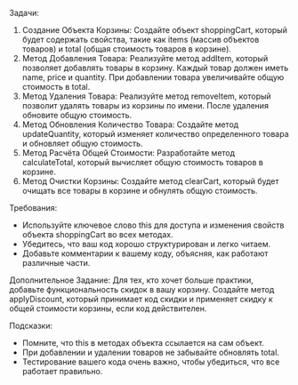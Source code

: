 Задачи:
1.	Создание Объекта Корзины: Создайте объект shoppingCart, который будет содержать свойства, такие как items (массив объектов товаров) и total (общая стоимость товаров в корзине).
2.	Метод Добавления Товара: Реализуйте метод addItem, который позволяет добавлять товары в корзину. Каждый товар должен иметь name, price и quantity. При добавлении товара увеличивайте общую стоимость в total.
3.	Метод Удаления Товара: Реализуйте метод removeItem, который позволит удалять товары из корзины по имени. После удаления обновите общую стоимость.
4.	Метод Обновления Количество Товара: Создайте метод updateQuantity, который изменяет количество определенного товара и обновляет общую стоимость.
5.	Метод Расчёта Общей Стоимости: Разработайте метод calculateTotal, который вычисляет общую стоимость товаров в корзине.
6.	Метод Очистки Корзины: Создайте метод clearCart, который будет очищать все товары в корзине и обнулять общую стоимость.

Требования:
- Используйте ключевое слово this для доступа и изменения свойств объекта shoppingCart во всех методах.
- Убедитесь, что ваш код хорошо структурирован и легко читаем.
- Добавьте комментарии к вашему коду, объясняя, как работают различные части.

Дополнительное Задание:
Для тех, кто хочет больше практики, добавьте функциональность скидок в вашу корзину. Создайте метод applyDiscount, который принимает код скидки и применяет скидку к общей стоимости корзины, если код действителен.

Подсказки:
- Помните, что this в методах объекта ссылается на сам объект.
- При добавлении и удалении товаров не забывайте обновлять total.
- Тестирование вашего кода очень важно, чтобы убедиться, что все работает правильно.

